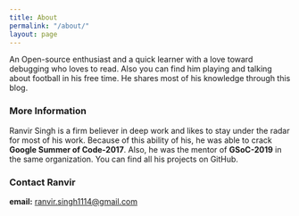 ```yaml
---
title: About
permalink: "/about/"
layout: page
---
```


An Open-source enthusiast and a quick learner with a love toward debugging who loves to read. Also you can find him playing and talking about football in his free time. He shares most of his knowledge through this blog.

### More Information

Ranvir Singh is a firm believer in deep work and likes to stay under the radar for most of his work. Because of this ability of his, he was able to crack **Google Summer of Code-2017**. Also, he was the mentor of **GSoC-2019** in the same organization. You can find all his projects on GitHub.

### Contact Ranvir

**email:** [ranvir.singh1114@gmail.com](mailto:ranvir.singh1114@gmail.com)
